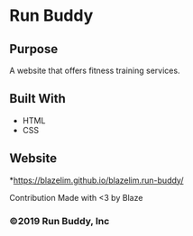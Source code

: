 # Run Buddy

## Purpose
A website that offers fitness training services.

## Built With
* HTML
* CSS

## Website
*https://blazelim.github.io/blazelim.run-buddy/

Contribution
Made with <3 by Blaze

### ©️2019 Run Buddy, Inc

